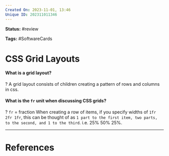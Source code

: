 ```yaml
---
Created On: 2023-11-01, 13:46
Unique ID: 202311011346
---
```

**Status:** #review 

**Tags:** #SoftwareCards 

# CSS Grid Layouts

#### What is a grid layout?
?
A grid layout consists of children creating a pattern of rows and columns in css.
<!--SR:!2025-04-19,310,250-->


#### What is the `fr` unit when discussing CSS grids?
?
`fr` = fraction
When creating a row of items, if you specify widths of `1fr 2fr 1fr`, this can be thought of as `1 part to the first item, two parts, to the second, and 1 to the third`. i.e. 25% 50% 25%.
<!--SR:!2025-04-17,308,250-->




---
# References
